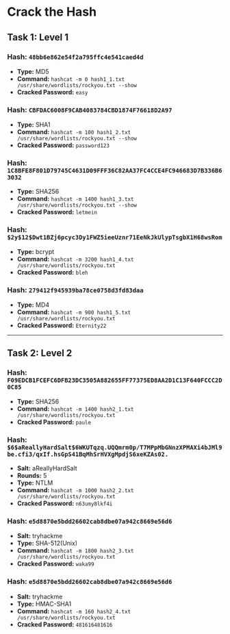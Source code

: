 # Crack the Hash

## Task 1: Level 1

### Hash: `48bb6e862e54f2a795ffc4e541caed4d`
- **Type:** MD5
- **Command:** `hashcat -m 0 hash1_1.txt /usr/share/wordlists/rockyou.txt --show`
- **Cracked Password:** `easy`

### Hash: `CBFDAC6008F9CAB4083784CBD1874F76618D2A97`
- **Type:** SHA1
- **Command:** `hashcat -m 100 hash1_2.txt /usr/share/wordlists/rockyou.txt --show`
- **Cracked Password:** `password123`

### Hash: `1C8BFE8F801D79745C4631D09FFF36C82AA37FC4CCE4FC946683D7B336B63032`
- **Type:** SHA256
- **Command:** `hashcat -m 1400 hash1_3.txt /usr/share/wordlists/rockyou.txt --show`
- **Cracked Password:** `letmein`

### Hash: `$2y$12$Dwt1BZj6pcyc3Dy1FWZ5ieeUznr71EeNkJkUlypTsgbX1H68wsRom`
- **Type:** bcrypt
- **Command:** `hashcat -m 3200 hash1_4.txt /usr/share/wordlists/rockyou.txt`
- **Cracked Password:** `bleh`

### Hash: `279412f945939ba78ce0758d3fd83daa`
- **Type:** MD4
- **Command:** `hashcat -m 900 hash1_5.txt /usr/share/wordlists/rockyou.txt`
- **Cracked Password:** `Eternity22`

---

## Task 2: Level 2

### Hash: `F09EDCB1FCEFC6DFB23DC3505A882655FF77375ED8AA2D1C13F640FCCC2D0C85`
- **Type:** SHA256
- **Command:** `hashcat -m 1400 hash2_1.txt /usr/share/wordlists/rockyou.txt`
- **Cracked Password:** `paule`

### Hash: `$6$aReallyHardSalt$6WKUTqzq.UQQmrm0p/T7MPpMbGNnzXPMAXi4bJMl9be.cfi3/qxIf.hsGpS41BqMhSrHVXgMpdjS6xeKZAs02.`
- **Salt:** aReallyHardSalt
- **Rounds:** 5
- **Type:** NTLM
- **Command:** `hashcat -m 1000 hash2_2.txt /usr/share/wordlists/rockyou.txt`
- **Cracked Password:** `n63umy8lkf4i`

### Hash: `e5d8870e5bdd26602cab8dbe07a942c8669e56d6`
- **Salt:** tryhackme
- **Type:** SHA-512(Unix)
- **Command:** `hashcat -m 1800 hash2_3.txt /usr/share/wordlists/rockyou.txt`
- **Cracked Password:** `waka99`

### Hash: `e5d8870e5bdd26602cab8dbe07a942c8669e56d6`
- **Salt:** tryhackme
- **Type:** HMAC-SHA1
- **Command:** `hashcat -m 160 hash2_4.txt /usr/share/wordlists/rockyou.txt`
- **Cracked Password:** `481616481616`
